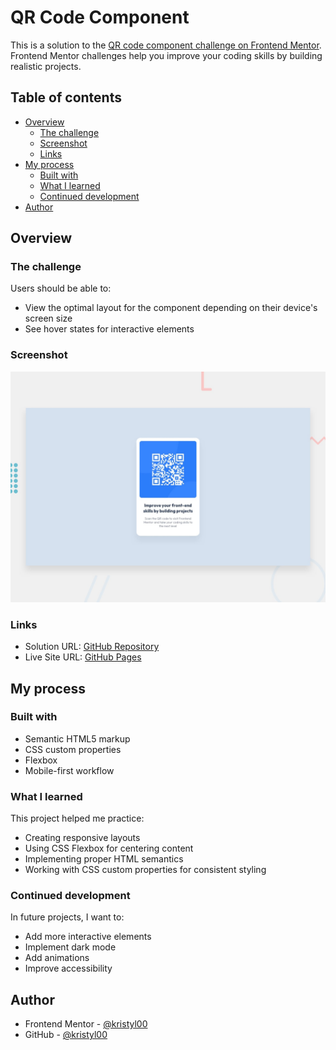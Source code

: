 # QR Code Component

This is a solution to the [QR code component challenge on Frontend Mentor](https://www.frontendmentor.io/challenges/qr-code-component-iux_sIO_H). Frontend Mentor challenges help you improve your coding skills by building realistic projects.

## Table of contents

- [Overview](#overview)
  - [The challenge](#the-challenge)
  - [Screenshot](#screenshot)
  - [Links](#links)
- [My process](#my-process)
  - [Built with](#built-with)
  - [What I learned](#what-i-learned)
  - [Continued development](#continued-development)
- [Author](#author)

## Overview

### The challenge

Users should be able to:
- View the optimal layout for the component depending on their device's screen size
- See hover states for interactive elements

### Screenshot

![Design preview for the QR code component coding challenge](./preview.jpg)

### Links

- Solution URL: [GitHub Repository](https://github.com/kristyl00/qr-code-component)
- Live Site URL: [GitHub Pages](https://kristyl00.github.io/qr-code-component/)

## My process

### Built with

- Semantic HTML5 markup
- CSS custom properties
- Flexbox
- Mobile-first workflow

### What I learned

This project helped me practice:
- Creating responsive layouts
- Using CSS Flexbox for centering content
- Implementing proper HTML semantics
- Working with CSS custom properties for consistent styling

### Continued development

In future projects, I want to:
- Add more interactive elements
- Implement dark mode
- Add animations
- Improve accessibility

## Author

- Frontend Mentor - [@kristyl00](https://www.frontendmentor.io/profile/kristyl00)
- GitHub - [@kristyl00](https://github.com/kristyl00)
